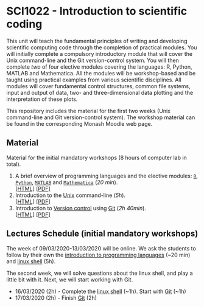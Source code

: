 # SCI1022 - Introduction to scientific coding

This unit will teach the fundamental principles of writing and developing scientific computing code through the completion of practical modules. You will initially complete a compulsory introductory module that will cover the Unix command-line and the Git version-control system. You will then complete *two* of four elective modules covering the languages: R, Python, MATLAB and Mathematica. All the modules will be workshop-based and be taught using practical examples from various scientific disciplines. All modules will cover fundamental control structures, common file systems, input and output of data, two- and three-dimensional data plotting and the interpretation of these plots.

This repository includes the material for the first two weeks (Unix command-line and Git version-control system). The workshop material can be found in the corresponding Monash Moodle web page.

## Material

Material for the initial mandatory workshops (8 hours of computer lab in total).

1. A brief overview of programming languages and the elective modules: [`R`](https://en.wikipedia.org/wiki/R_(programming_language)), [`Python`](https://en.wikipedia.org/wiki/Python_(programming_language)), [`MATLAB`](https://en.wikipedia.org/wiki/MATLAB) and [`Mathematica`](https://en.wikipedia.org/wiki/Wolfram_Mathematica) (*20 min*).<br>[[HTML]](./programming_languages.md) [[PDF]](https://github.com/MonashMath/SCI1022/blob/master/programming_languages.pdf)
2. Introduction to the [Unix](https://en.wikipedia.org/wiki/Unix) command-line (*5h*).<br> 
[[HTML]](./Unix-CLI.md) [[PDF]](https://github.com/MonashMath/SCI1022/blob/master/Unix-CLI.pdf)
3. Introduction to [Version control](https://en.wikipedia.org/wiki/Version_control) using [Git](https://git-scm.com/) (*2h 40min*). <br>[[HTML]](./Git.md) [[PDF]](https://github.com/MonashMath/SCI1022/blob/master/Git.pdf)

## Lectures Schedule (initial mandatory workshops)

The week of 09/03/2020-13/03/2020 will be online. We ask the students to follow by their own the [introduction to programming languages](./programming_languages.md) (~20 min) and [linux shell](./Unix-CLI.md) (5h).

The second week, we will solve questions about the linux shell, and play a little bit with it. Next, we will start working with Git. 

* 16/03/2020 (2h) - Complete the [linux shell](./Unix-CLI.md) (~1h). Start with [Git](./Git.md) (~1h)
* 17/03/2020 (2h) - Finish [Git](./Git.md) (2h)



